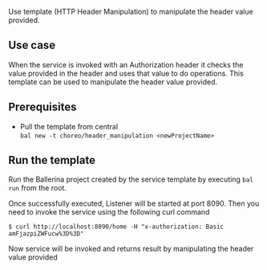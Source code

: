 Use template (HTTP Header Manipulation) to manipulate the header value provided.

## Use case
When the service is invoked with an Authorization header it checks the value provided in the header and uses that value to do operations. This template can be used to manipulate the header value provided.

## Prerequisites
* Pull the template from central  
  `bal new -t choreo/header_manipulation <newProjectName>`

## Run the template
Run the Ballerina project created by the service template by executing `bal run` from the root.

Once successfully executed, Listener will be started at port 8090. Then you need to invoke the service using the following curl command
```
$ curl http://localhost:8090/home -H "x-authorization: Basic amFjazpiZWFucw%3D%3D"
```
Now service will be invoked and returns result by manipulating the header value provided

